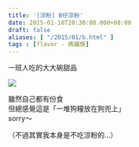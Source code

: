 ```yaml
---
title: '[涼粉] B仔涼粉'
date: 2015-01-10T20:30:00.000+08:00
draft: false
aliases: [ "/2015/01/b.html" ]
tags : [flavor - 螞蟻族]
---
```


一班人吃的大大碗甜品  

![](/images/kaikee.jpg)

雖然自己都有份食  
但總感覺這是「一堆狗糧放在狗兜上」  
sorry～  
  
（不過其實我本身是不吃涼粉的...）

